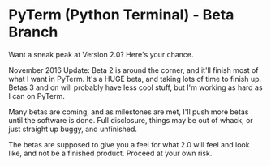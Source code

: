 # PyTerm (Python Terminal) - Beta Branch
Want a sneak peak at Version 2.0? Here's your chance.

November 2016 Update: Beta 2 is around the corner, and it'll finish most of what I want in PyTerm. It's a HUGE beta, and taking lots of time to finish up. Betas 3 and on will probably have less cool stuff, but I'm working as hard as I can on PyTerm.

Many betas are coming, and as milestones are met, I'll push more betas until the software is done. Full disclosure, things may be out of whack, or just straight up buggy, and unfinished.

The betas are supposed to give you a feel for what 2.0 will feel and look like, and not be a finished product. Proceed at your own risk.
